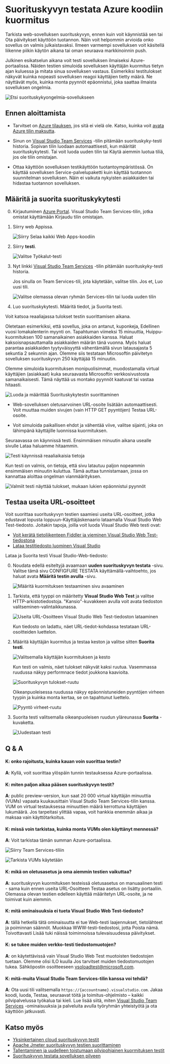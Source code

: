 <properties
   pageTitle="Testaa Azure web-sovelluksen suorituskyvyn | Microsoft Azure"
   description="Suorittaa Azure web app suorituskyvyn testejä voit tarkistaa, kuinka sovelluksen käsittelee käyttäjän kuormituksen. Mittaa vastausajan ja etsiä virheitä, jotka saattavat tarkoittaa ongelmia."
   services="app-service\web"
   documentationCenter=""
   authors="ecfan"
   manager="douge"
   editor="jimbe"/>

<tags
   ms.service="app-service-web"
   ms.workload="web"
   ms.tgt_pltfrm="na"
   ms.devlang="na"
   ms.topic="article"
   ms.date="05/25/2016"
   ms.author="estfan; manasma; ahomer"/>

# <a name="performance-test-your-azure-web-app-under-load"></a>Suorituskyvyn testata Azure koodiin kuormitus

Tarkista web-sovelluksen suorituskyvyn, ennen kuin voit käynnistää sen tai Ota päivitykset käyttöön tuotannon. Näin voit helpommin arvioida onko sovellus on valmis julkaistavaksi. Ilmeen varmempi sovelluksen voit käsitellä liikenne piikin käytön aikana tai oman seuraava markkinoinnin push.

Julkinen esikatselun aikana voit testi sovelluksen ilmaiseksi Azure-portaalissa.
Näiden testien simuloida sovelluksen käyttäjän kuormitus tietyn ajan kuluessa ja mitata sinua sovelluksen vastaus. Esimerkiksi testitulokset näkyvät kuinka nopeasti sovelluksen reagoi käyttäjien tietty määrä. Ne näyttävät myös, kuinka monta pyynnöt epäonnistui, joka saattaa ilmaista sovelluksen ongelmia.      

![Etsi suorituskykyongelmia-sovellukseen](./media/app-service-web-app-performance-test/azure-np-perf-test-overview.png)

## <a name="before-you-start"></a>Ennen aloittamista

* Tarvitset on [Azure tilauksen](https://account.windowsazure.com/subscriptions), jos sitä ei vielä ole. Katso, kuinka voit [avata Azure tilin maksutta](https://azure.microsoft.com/pricing/free-trial/?WT.mc_id=A261C142F).

* Sinun on [Visual Studio Team Services](https://www.visualstudio.com/products/what-is-visual-studio-online-vs) -tilin pitämään suorituskyky-testi historia. Sopivan tilin luodaan automaattisesti, kun määrität suorituskykytesti. Tai voit luoda uuden tilin tai Käytä aiemmin luotua tiliä, jos ole tilin omistajan. 

* Ottaa käyttöön sovelluksen testikäyttöön tuotantoympäristössä. On käyttää sovelluksen Service-palvelupaketti kuin käyttää tuotannon suunnitelman sovelluksen. Näin ei vaikuta nykyisten asiakkaiden tai hidastaa tuotannon sovelluksen. 

## <a name="set-up-and-run-your-performance-test"></a>Määritä ja suorita suorituskykytesti

0.  Kirjautuminen [Azure Portal](https://portal.azure.com). Visual Studio Team Services-tilin, jotka omistat käyttämään Kirjaudu tilin omistajan.

0.  Siirry web Appissa.

    ![Siirry Selaa kaikki Web Apps-koodiin](./media/app-service-web-app-performance-test/azure-np-web-apps.png)

0.  Siirry **testi**.

    ![Valitse Työkalut-testi](./media/app-service-web-app-performance-test/azure-np-web-app-details-tools-expanded.png)
 
0. Nyt linkki [Visual Studio Team Services](https://www.visualstudio.com/products/what-is-visual-studio-online-vs) -tilin pitämään suorituskyky-testi historia.

    Jos sinulla on Team Services-tili, jota käytetään, valitse tilin. Jos et, Luo uusi tili.

    ![Valitse olemassa olevan ryhmän Services-tilin tai luoda uuden tilin](./media/app-service-web-app-performance-test/azure-np-no-vso-account.png)

0.  Luo suorituskykytesti. Määritä tiedot, ja Suorita testi. 

Voit katsoa reaaliajassa tulokset testin suorittamisen aikana.

Oletetaan esimerkiksi, että sovellus, joka on antanut, kuponkeja, Edellinen vuosi lomakalenterin myynti on. Tapahtuman viimeksi 15 minuuttia, Huippu-kuormituksen 100 samanaikainen asiakkaiden kanssa. Haluat kaksoisnapsauttamalla asiakkaiden määrän tänä vuonna. Myös haluat parantaa asiakkaiden tyytyväisyyttä vähentämällä sivun latausajasta 5 sekuntia 2 sekunnin ajan. Olemme siis testataan Microsoftin päivitetyn sovelluksen suorituskyvyn 250 käyttäjää 15 minuutin.

Olemme simuloida kuormituksen monipuolisimmat, muodostamalla virtual käyttäjien (asiakkaat) kuka seuraavasta Microsoftin verkkosivustosta samanaikaisesti. Tämä näyttää us montako pyynnöt kaatuvat tai vastaa hitaasti.

  ![Luoda ja määrittää Suorituskykytestin suorittaminen](./media/app-service-web-app-performance-test/azure-np-new-performance-test.png)

   *  Web-sovelluksen oletusarvoinen URL-osoite lisätään automaattisesti. 
   Voit muuttaa muiden sivujen (vain HTTP GET pyyntöjen) Testaa URL-osoite.

   *  Voit simuloida paikallisen ehdot ja vähentää viive, valitse sijainti, joka on lähimpänä käyttäjille luonnissa kuormituksen.

  Seuraavassa on käynnissä testi. Ensimmäisen minuutin aikana usealle sivulle Lataa haluamme hitaammin.

  ![Testi käynnissä reaaliaikaisia tietoja](./media/app-service-web-app-performance-test/azure-np-running-perf-test.png)

  Kun testi on valmis, on tietoja, että sivu latautuu paljon nopeammin ensimmäisen minuutin kuluttua. Tämä auttaa tunnistamaan, jossa on kannattaa aloittaa ongelman vianmäärityksen.

  ![Valmiit testi näyttää tulokset, mukaan lukien epäonnistui pyynnöt](./media/app-service-web-app-performance-test/azure-np-perf-test-done.png)

## <a name="test-multiple-urls"></a>Testaa useita URL-osoitteet

Voit suorittaa suorituskyvyn testien saamiesi useita URL-osoitteet, jotka edustavat lopusta loppuun-Käyttäjäskenaario lataamalla Visual Studio Web Test-tiedosto. Joitakin tapoja, joilla voit luoda Visual Studio Web testi ovat:

* [Voit kerätä tietoliikenteen Fiddler ja vieminen Visual Studio Web Test-tiedostona](http://docs.telerik.com/fiddler/Save-And-Load-Traffic/Tasks/VSWebTest)
* [Lataa testitiedosto luominen Visual Studio](https://www.visualstudio.com/docs/test/performance-testing/run-performance-tests-app-before-release)

Lataa ja Suorita testi Visual Studio-Web-tiedosto:
 
0. Noudata edellä esiteltyjä avaamaan **uuden suorituskyvyn testata** -sivu.
   Valitse tämä sivu CONFIGFURE TESTATA käyttämällä-vaihtoehto, jos haluat avata **Määritä testin avulla** -sivu.  

    ![Määritä kuormituksen testaaminen sivu avaaminen](./media/app-service-web-app-performance-test/multiple-01-authoring-blade.png)

0. Tarkista, että tyyppi on määritetty **Visual Studio Web Test** ja valitse HTTP-arkistotiedostoja.
    "Kansio"-kuvakkeen avulla voit avata tiedoston valitseminen-valintaikkunassa.

    ![Useita URL-Osoitteen Visual Studio Web Test-tiedoston lataaminen](./media/app-service-web-app-performance-test/multiple-01-authoring-blade2.png)

    Kun tiedosto on ladattu, näet URL-tiedot-kohdassa testataan URL-osoitteiden luettelon.
 
0. Määritä käyttäjän kuormitus ja testaa keston ja valitse sitten **Suorita testi**.

    ![Valitsemalla käyttäjän kuormituksen ja kesto](./media/app-service-web-app-performance-test/multiple-01-authoring-blade3.png)

    Kun testi on valmis, näet tulokset näkyvät kaksi ruutua. Vasemmassa ruudussa näkyy performnace tiedot joukkona kaavioita.

    ![Suorituskyvyn tulokset-ruutu](./media/app-service-web-app-performance-test/multiple-01a-results.png)

    Oikeanpuoleisessa ruudussa näkyy epäonnistuneiden pyyntöjen virheen tyypin ja kuinka monta kertaa, se on tapahtunut luettelo.

    ![Pyyntö virheet-ruutu](./media/app-service-web-app-performance-test/multiple-01b-results.png)

0. Suorita testi valitsemalla oikeanpuoleisen ruudun yläreunassa **Suorita** -kuvaketta.

    ![Uudestaan testi](./media/app-service-web-app-performance-test/multiple-rerun-test.png)

##  <a name="q--a"></a>Q & A

#### <a name="q-is-there-a-limit-on-how-long-i-can-run-a-test"></a>K: onko rajoitusta, kuinka kauan voin suorittaa testin? 

**A**: Kyllä, voit suorittaa ylöspäin tunnin testauksessa Azure-portaalissa.

#### <a name="q-how-much-time-do-i-get-to-run-performance-tests"></a>K: miten paljon aikaa pääsen suorituskyvyn testit? 

**A**: public preview-version, kun saat 20 000 virtual käyttäjän minuuttia (VUMs) vapaata kuukausittain Visual Studio Team Services-tilin kanssa. VUM on virtual testauksessa minuuttien määrä kerrottuna käyttäjien lukumäärä. Jos tarpeitasi ylittää vapaa, voit hankkia enemmän aikaa ja maksaa vain käyttötarkoitus.

#### <a name="q-where-can-i-check-how-many-vums-ive-used-so-far"></a>K: missä voin tarkistaa, kuinka monta VUMs olen käyttänyt mennessä?

**A**: Voit tarkistaa tämän summan Azure-portaalissa.

![Siirry Team Services-tiliin](./media/app-service-web-app-performance-test/azure-np-vso-accounts.png)

![Tarkista VUMs käytetään](./media/app-service-web-app-performance-test/azure-np-vso-accounts-vum-summary.png)

#### <a name="q-what-is-the-default-option-and-are-my-existing-tests-impacted"></a>K: mikä on oletusasetus ja oma aiemmin testien vaikuttaa?

**A**: suorituskyvyn kuormituksen testeissä oletusasetus on manuaalinen testi - sama kuin ennen useita URL-Osoitteen Testaa asetus on lisätty portaaliin.
Olemassa olevan testien edelleen käyttää määritetyn URL-osoite, ja ne toimivat kuin aiemmin.

#### <a name="q-what-features-not-supported-in-the-visual-studio-web-test-file"></a>K: mitä ominaisuuksia ei tueta Visual Studio Web Test-tiedosto?

**A**: tällä hetkellä tätä ominaisuutta ei tue Web-testi laajennukset, tietolähteet ja poiminnan säännöt. Muokkaa WWW-testi-tiedostosi, jotta Poista nämä. Toivottavasti Lisää tuki näissä toiminnoissa tulevaisuudessa päivitykset.

#### <a name="q-does-it-support-any-other-web-test-file-formats"></a>K: se tukee muiden verkko-testi tiedostomuotojen?
  
**A**: on käytettävissä vain Visual Studio Web Test muotoisten tiedostojen tuetaan.
Olemme olisi ILO kuulla Jos tarvitset muiden tiedostomuotojen tukea. Sähköpostin osoitteeseen [vsoloadtest@microsoft.com](mailto:vsoloadtest@microsoft.com).

#### <a name="q-what-else-can-i-do-with-a-visual-studio-team-services-account"></a>K: mitä-muita Visual Studio Team Services-tilin kanssa voi tehdä?

**A**: Ota uusi tili valitsemalla ```https://{accountname}.visualstudio.com```. Jakaa koodi, luoda, Testaa, seuraavat töitä ja toimitus-ohjelmisto – kaikki pilvipalvelussa työkalua tai kieli. Lue lisää siitä, miten [Visual Studio Team Services](https://www.visualstudio.com/products/what-is-visual-studio-online-vs) -ominaisuuksia ja palveluita avulla työryhmän yhteistyötä ja ota käyttöön jatkuvasti.

## <a name="see-also"></a>Katso myös

* [Yksinkertainen cloud suorituskyvyn testit](https://www.visualstudio.com/docs/test/performance-testing/getting-started/get-started-simple-cloud-load-test)
* [Apache Jmeter suorituskyvyn testien suorittaminen](https://www.visualstudio.com/docs/test/performance-testing/getting-started/get-started-jmeter-test)
* [Tallentaminen ja uudelleen toistumaan pilvipohjainen kuormituksen testit](https://www.visualstudio.com/docs/test/performance-testing/getting-started/record-and-replay-cloud-load-tests)
* [Suorituskyvyn testata sovelluksen pilveen](https://www.visualstudio.com/docs/test/performance-testing/getting-started/getting-started-with-performance-testing)

